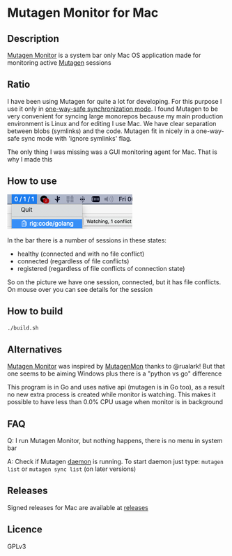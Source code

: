 Mutagen Monitor for Mac
=======================

Description
-----------
[Mutagen Monitor](https://github.com/andrewmed/mutagenmon) is a system bar only Mac OS application made for monitoring active [Mutagen](https://mutagen.io) sessions

Ratio
-----
I have been using Mutagen for quite a lot for developing. For this purpose I use it only in 
[one-way-safe synchronization mode](https://mutagen.io/documentation/synchronization). I found Mutagen to be very convenient for syncing large monorepos because my main production environment is Linux and for editing I use Mac. We have clear separation between blobs (symlinks) and the code. Mutagen fit in nicely in a one-way-safe sync mode with 'ignore symlinks' flag.

The only thing I was missing was a GUI monitoring agent for Mac. That is why I made this

How to use
----------
![Image](demo.png)

In the bar there is a number of sessions in these states:
* healthy (connected and with no file conflict)
* connected (regardless of file conflicts)
* registered (regardless of file conflicts of connection state)
 
So on the picture we have one session, connected, but it has file conflicts. On mouse over you can see details for the session

How to build
------------
```
./build.sh
```

Alternatives
----------
[Mutagen Monitor](https://github.com/andrewmed/mutagenmon) was inspired by [MutagenMon](https://github.com/rualark/MutagenMon) thanks to @rualark! But that one seems to be aiming Windows plus there is a "python vs go" difference

This program is in Go and uses native api (mutagen is in Go too), as a result no new extra process is created while monitor is watching. This makes it possible to have less than 0.0% CPU usage when monitor is in background

FAQ
----
Q: I run Mutagen Monitor, but nothing happens, there is no menu in system bar

A: Check if Mutagen [daemon](https://mutagen.io/documentation/introduction/daemon) is running. To start daemon just type: `mutagen list` or `mutagen sync list` (on later versions)

Releases
--------
Signed releases for Mac are available at [releases](https://github.com/andrewmed/mutagenmon/releases)

Licence
-------
GPLv3